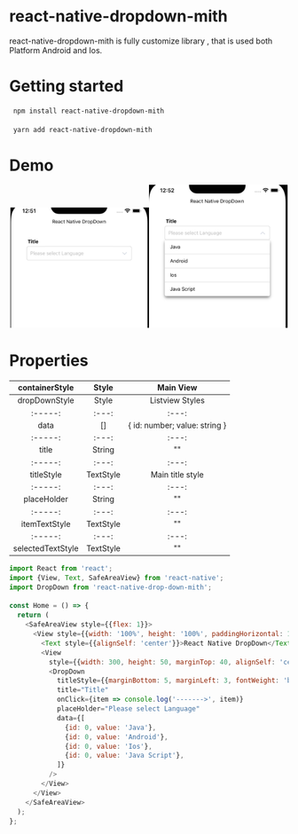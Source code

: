 # react-native-dropdown-mith 
react-native-dropdown-mith is fully customize library , that is used both Platform Android and Ios.

# Getting started
```sh
 npm install react-native-dropdown-mith

 yarn add react-native-dropdown-mith
```
# Demo
 <p align="center">
  <img width="250" src="./src/assets/icon.png"><img width="250" src="./src/assets/icon2.png">
</p>

# Properties

| containerStyle   | Style             | Main View                     |
| :-----:          | :---:             | :---:                         |
| dropDownStyle    | Style             | Listview Styles               |
| :-----:          | :---:             | :---:                         |
| data             | []                | { id: number; value: string } |
| :-----:          | :---:             | :---:                         |
| title            | String            | ""                            |
| :-----:          | :---:             | :---:                         |
| titleStyle       | TextStyle         | Main title style              |
| :-----:          | :---:             | :---:                         |
| placeHolder      | String            | ""                            |
| :-----:          | :---:             | :---:                         |
| itemTextStyle    | TextStyle         | ""                            |
| :-----:          | :---:             | :---:                         |
| selectedTextStyle| TextStyle         | ""                            |



```js
import React from 'react';
import {View, Text, SafeAreaView} from 'react-native';
import DropDown from 'react-native-drop-down-mith';

const Home = () => {
  return (
    <SafeAreaView style={{flex: 1}}>
      <View style={{width: '100%', height: '100%', paddingHorizontal: 10}}>
        <Text style={{alignSelf: 'center'}}>React Native DropDown</Text>
        <View
          style={{width: 300, height: 50, marginTop: 40, alignSelf: 'center'}}>
          <DropDown
            titleStyle={{marginBottom: 5, marginLeft: 3, fontWeight: 'bold'}}
            title="Title"
            onClick={item => console.log('------->', item)}
            placeHolder="Please select Language"
            data={[
              {id: 0, value: 'Java'},
              {id: 0, value: 'Android'},
              {id: 0, value: 'Ios'},
              {id: 0, value: 'Java Script'},
            ]}
          />
        </View>
      </View>
    </SafeAreaView>
  );
};
```